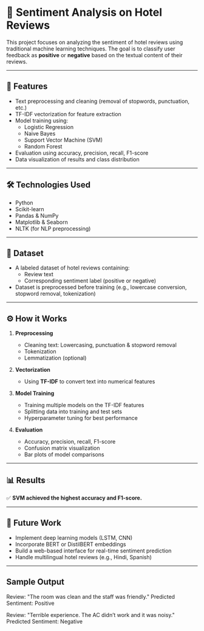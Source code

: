 # 🏨 Sentiment Analysis on Hotel Reviews

This project focuses on analyzing the sentiment of hotel reviews using traditional machine learning techniques. The goal is to classify user feedback as **positive** or **negative** based on the textual content of their reviews.

---

## 📌 Features

- Text preprocessing and cleaning (removal of stopwords, punctuation, etc.)
- TF-IDF vectorization for feature extraction
- Model training using:
  - Logistic Regression
  - Naive Bayes
  - Support Vector Machine (SVM)
  - Random Forest
- Evaluation using accuracy, precision, recall, F1-score
- Data visualization of results and class distribution

---

## 🛠️ Technologies Used

- Python
- Scikit-learn
- Pandas & NumPy
- Matplotlib & Seaborn
- NLTK (for NLP preprocessing)

---

## 📂 Dataset

- A labeled dataset of hotel reviews containing:
  - Review text
  - Corresponding sentiment label (positive or negative)
- Dataset is preprocessed before training (e.g., lowercase conversion, stopword removal, tokenization)

---

## ⚙️ How it Works

1. **Preprocessing**
   - Cleaning text: Lowercasing, punctuation & stopword removal
   - Tokenization
   - Lemmatization (optional)

2. **Vectorization**
   - Using **TF-IDF** to convert text into numerical features

3. **Model Training**
   - Training multiple models on the TF-IDF features
   - Splitting data into training and test sets
   - Hyperparameter tuning for best performance

4. **Evaluation**
   - Accuracy, precision, recall, F1-score
   - Confusion matrix visualization
   - Bar plots of model comparisons

---

## 📊 Results

✅ **SVM achieved the highest accuracy and F1-score.**

---

## 🔁 Future Work

- Implement deep learning models (LSTM, CNN)
- Incorporate BERT or DistilBERT embeddings
- Build a web-based interface for real-time sentiment prediction
- Handle multilingual hotel reviews (e.g., Hindi, Spanish)

---
## Sample Output
Review: "The room was clean and the staff was friendly."
Predicted Sentiment: Positive

Review: "Terrible experience. The AC didn’t work and it was noisy."
Predicted Sentiment: Negative
